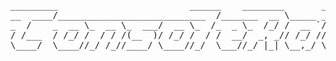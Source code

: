 <pre>
_________                         ______    ________       _____________       
__  ____/____________________________  /_______  __ \_____ ______  /__(_)_____ 
_  /    _  __ \_  __ \_  ___/  __ \_  /_  _ \_  /_/ /  __ `/  __  /__  /_  __ \
/ /___  / /_/ /  / / /(__  )/ /_/ /  / /  __/  _, _// /_/ // /_/ / _  / / /_/ /
\____/  \____//_/ /_//____/ \____//_/  \___//_/ |_| \__,_/ \__,_/  /_/  \____/ 
